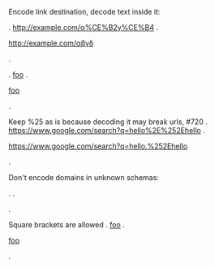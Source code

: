 
Encode link destination, decode text inside it:

.
<http://example.com/α%CE%B2γ%CE%B4>
.
<p><a href="http://example.com/%CE%B1%CE%B2%CE%B3%CE%B4">http://example.com/αβγδ</a></p>
.

.
[foo](http://example.com/α%CE%B2γ%CE%B4)
.
<p><a href="http://example.com/%CE%B1%CE%B2%CE%B3%CE%B4">foo</a></p>
.


Keep %25 as is because decoding it may break urls, #720
.
<https://www.google.com/search?q=hello%2E%252Ehello>
.
<p><a href="https://www.google.com/search?q=hello%2E%252Ehello">https://www.google.com/search?q=hello.%252Ehello</a></p>
.


Don't encode domains in unknown schemas:

.
[](skype:γγγ)
.
<p><a href="skype:%CE%B3%CE%B3%CE%B3"></a></p>
.


Square brackets are allowed
.
[foo](https://bar]baz.org)
.
<p><a href="https://bar%5Dbaz.org">foo</a></p>
.
